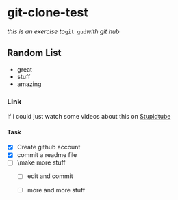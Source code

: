 # git-clone-test
*this is an exercise to*`git gud`*with git hub* 

## Random List
  - great
  - stuff
  - amazing
  
### Link
  If i could just watch some videos about this on [Stupidtube](https://www.youtube.com/?gl=DE&hl=de)
  
#### Task
- [x] Create github account
- [x] commit a readme file
- [ ] \make more stuff 
  - [ ] edit and commit
  - [ ] more and more stuff

